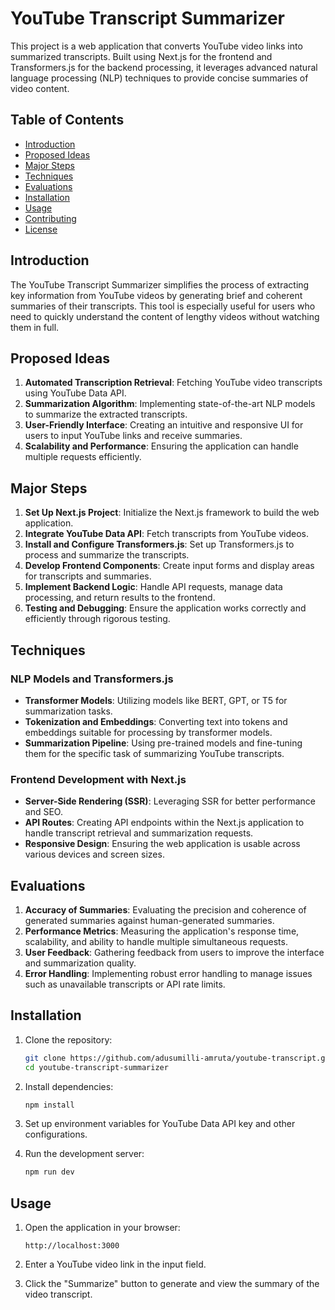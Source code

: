 
# YouTube Transcript Summarizer

This project is a web application that converts YouTube video links into summarized transcripts. Built using Next.js for the frontend and Transformers.js for the backend processing, it leverages advanced natural language processing (NLP) techniques to provide concise summaries of video content.

## Table of Contents

- [Introduction](#introduction)
- [Proposed Ideas](#proposed-ideas)
- [Major Steps](#major-steps)
- [Techniques](#techniques)
- [Evaluations](#evaluations)
- [Installation](#installation)
- [Usage](#usage)
- [Contributing](#contributing)
- [License](#license)

## Introduction

The YouTube Transcript Summarizer simplifies the process of extracting key information from YouTube videos by generating brief and coherent summaries of their transcripts. This tool is especially useful for users who need to quickly understand the content of lengthy videos without watching them in full.

## Proposed Ideas

1. **Automated Transcription Retrieval**: Fetching YouTube video transcripts using YouTube Data API.
2. **Summarization Algorithm**: Implementing state-of-the-art NLP models to summarize the extracted transcripts.
3. **User-Friendly Interface**: Creating an intuitive and responsive UI for users to input YouTube links and receive summaries.
4. **Scalability and Performance**: Ensuring the application can handle multiple requests efficiently.

## Major Steps

1. **Set Up Next.js Project**: Initialize the Next.js framework to build the web application.
2. **Integrate YouTube Data API**: Fetch transcripts from YouTube videos.
3. **Install and Configure Transformers.js**: Set up Transformers.js to process and summarize the transcripts.
4. **Develop Frontend Components**: Create input forms and display areas for transcripts and summaries.
5. **Implement Backend Logic**: Handle API requests, manage data processing, and return results to the frontend.
6. **Testing and Debugging**: Ensure the application works correctly and efficiently through rigorous testing.

## Techniques

### NLP Models and Transformers.js

- **Transformer Models**: Utilizing models like BERT, GPT, or T5 for summarization tasks.
- **Tokenization and Embeddings**: Converting text into tokens and embeddings suitable for processing by transformer models.
- **Summarization Pipeline**: Using pre-trained models and fine-tuning them for the specific task of summarizing YouTube transcripts.

### Frontend Development with Next.js

- **Server-Side Rendering (SSR)**: Leveraging SSR for better performance and SEO.
- **API Routes**: Creating API endpoints within the Next.js application to handle transcript retrieval and summarization requests.
- **Responsive Design**: Ensuring the web application is usable across various devices and screen sizes.

## Evaluations

1. **Accuracy of Summaries**: Evaluating the precision and coherence of generated summaries against human-generated summaries.
2. **Performance Metrics**: Measuring the application's response time, scalability, and ability to handle multiple simultaneous requests.
3. **User Feedback**: Gathering feedback from users to improve the interface and summarization quality.
4. **Error Handling**: Implementing robust error handling to manage issues such as unavailable transcripts or API rate limits.

## Installation

1. Clone the repository:
   ```bash
   git clone https://github.com/adusumilli-amruta/youtube-transcript.git
   cd youtube-transcript-summarizer
   ```

2. Install dependencies:
   ```bash
   npm install
   ```

3. Set up environment variables for YouTube Data API key and other configurations.

4. Run the development server:
   ```bash
   npm run dev
   ```

## Usage

1. Open the application in your browser:
   ```plaintext
   http://localhost:3000
   ```

2. Enter a YouTube video link in the input field.

3. Click the "Summarize" button to generate and view the summary of the video transcript.
